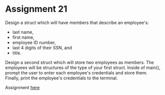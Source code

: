 # Assignment 21
Design a struct which will have members that describe an employee's:

- last name,
- first name,
- employee ID number,
- last 4 digits of their SSN, and
- title.

Design a second struct which will store two employees as members. The employees will be structures of the type of your first struct. Inside of main(), prompt the user to enter each employee's credentials and store them. Finally, print the employee's credentials to the terminal.

Assignment [here](https://github.com/h0mbre/Learning-C/tree/master/Assignment-21)

